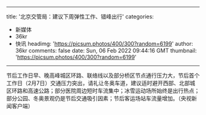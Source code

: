 
---
title: '北京交管局：建议下周弹性工作、错峰出行'
categories: 
 - 新媒体
 - 36kr
 - 快讯
headimg: 'https://picsum.photos/400/300?random=6199'
author: 36kr
comments: false
date: Sun, 06 Feb 2022 09:44:16 GMT
thumbnail: 'https://picsum.photos/400/300?random=6199'
---

<div>   
节后工作日早、晚高峰城区环路、联络线以及部分桥区节点通行压力大，节后首个工作日（2月7日）交通压力突出，请礼让冬奥车道，建议适时避开西部、北部城区环路和高速公路；部分医院周边短时车流集中；冰雪运动场所始终是出行热点；部分公园、冬奥景观仍是节后交通吸引因素；节后客运场站车流量增加。（央视新闻客户端）  
</div>
            